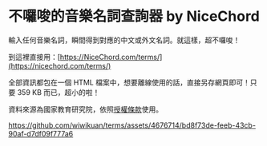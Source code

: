 # 不囉唆的音樂名詞查詢器 by NiceChord

輸入任何音樂名詞，瞬間得到對應的中文或外文名詞。就這樣，超不囉唆！

到這裡直接用：[https://NiceChord.com/terms/](https://nicechord.com/terms/)

全部資訊都包在一個 HTML 檔案中，想要離線使用的話，直接另存網頁即可！只要 359 KB 而已，超小的啦！

資料來源為國家教育研究院，依照[授權條款](https://terms.naer.edu.tw/mysite/about/2/)使用。

https://github.com/wiwikuan/terms/assets/4676714/bd8f73de-feeb-43cb-90af-d7df09f777a6


